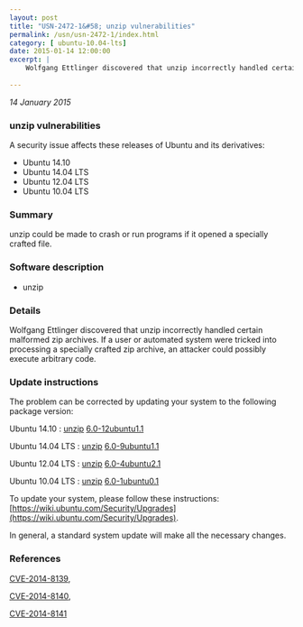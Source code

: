 ```yaml
---
layout: post
title: "USN-2472-1&#58; unzip vulnerabilities"
permalink: /usn/usn-2472-1/index.html
category: [ ubuntu-10.04-lts]
date: 2015-01-14 12:00:00
excerpt: |
    Wolfgang Ettlinger discovered that unzip incorrectly handled certain malformed zip archives. If a user or automated system were tricked into processing a specially crafted zip archive, an attacker could possibly execute arbitrary code. 
    
--- 
```

 
 

*14 January 2015*

### unzip vulnerabilities

A security issue affects these releases of Ubuntu and its derivatives:

* Ubuntu 14.10
* Ubuntu 14.04 LTS
* Ubuntu 12.04 LTS
* Ubuntu 10.04 LTS

### Summary

unzip could be made to crash or run programs if it opened a specially crafted file.

### Software description

* unzip 

### Details

Wolfgang Ettlinger discovered that unzip incorrectly handled certain malformed zip archives. If a user or automated system were tricked into processing a specially crafted zip archive, an attacker could possibly execute arbitrary code. 

### Update instructions

The problem can be corrected by updating your system to the following package version:

Ubuntu 14.10
 : [unzip](https://launchpad.net/ubuntu/+source/unzip) <span> [6.0-12ubuntu1.1](https://launchpad.net/ubuntu/+source/unzip/6.0-12ubuntu1.1) </span> 

Ubuntu 14.04 LTS
 : [unzip](https://launchpad.net/ubuntu/+source/unzip) <span> [6.0-9ubuntu1.1](https://launchpad.net/ubuntu/+source/unzip/6.0-9ubuntu1.1) </span> 

Ubuntu 12.04 LTS
 : [unzip](https://launchpad.net/ubuntu/+source/unzip) <span> [6.0-4ubuntu2.1](https://launchpad.net/ubuntu/+source/unzip/6.0-4ubuntu2.1) </span> 

Ubuntu 10.04 LTS
 : [unzip](https://launchpad.net/ubuntu/+source/unzip) <span> [6.0-1ubuntu0.1](https://launchpad.net/ubuntu/+source/unzip/6.0-1ubuntu0.1) </span> 

To update your system, please follow these instructions: [https://wiki.ubuntu.com/Security/Upgrades](https://wiki.ubuntu.com/Security/Upgrades).

In general, a standard system update will make all the necessary changes. 

### References

 
 [CVE-2014-8139](http://people.ubuntu.com/~ubuntu-security/cve/CVE-2014-8139), 

 [CVE-2014-8140](http://people.ubuntu.com/~ubuntu-security/cve/CVE-2014-8140), 

 [CVE-2014-8141](http://people.ubuntu.com/~ubuntu-security/cve/CVE-2014-8141)
 

